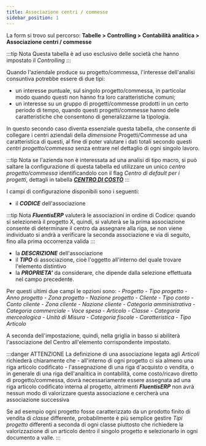 ```yaml
---
title: Associazione centri / commesse
sidebar_position: 1
---
```


La form si trovo sul percorso: **Tabelle > Controlling > Contabilità analitica > Associazione centri / commesse**


:::tip Nota
Questa tabella è ad uso esclusivo delle società che hanno impostato il *Controlling*
:::

Quando l'aziendale produce su progetto/commessa, l'interesse dell'analisi consuntiva potrebbe essere di due tipi:
- un interesse puntuale, sul singolo progetto/commessa, in particolar modo quando questi non hanno fra loro caratteristiche comuni;
- un interesse su un gruppo di progetti/commesse prodotti in un certo periodo di tempo, quando questi progetti/commesse hanno delle caratteristiche che consentono di generalizzarne la tipologia.

In questo secondo caso diventa essenziale questa tabella, che consente di collegare i centri aziendali della *dimensione* Progetti/Commesse ad una caratteristica di questi, al fine di poter valutare i dati totali secondo questi *centri progetto/commessa* senza entrare nel dettaglio di ogni singolo lavoro.

:::tip Nota
se l'azienda non è interessata ad una analisi di tipo macro, si può saltare la configurazione di questa tabella ed utilizzare un unico *centro progetto/commessa* identificandolo con il flag *Centro di default per i progetti*, dettagli in tabella [***CENTRO DI COSTO***](/docs/controlling/controlling-parametrization/controlling-specific-settings/cost-centers)
:::

I campi di configurazione disponibili sono i seguenti:
- il ***CODICE*** dell'associazione

:::tip Nota
***FluentisERP*** valuterà le associazioni in ordine di Codice: quando si selezionerà il progetto X, quindi, si valuterà se la prima associazione consente di determinare il centro da assegnare alla riga, se non viene individuato si andrà a verificare la seconda associazione e via di seguito, fino alla prima occorrenza valida
:::

- la ***DESCRIZIONE*** dell'associazione  
- il ***TIPO*** di associazione, cioè l'oggetto all'interno del quale trovare l'elemento distintivo  
- la ***PROPRIETA'*** da considerare, che dipende dalla selezione effettuata nel campo precedente.  

Per questi ultimi due campi le opzioni sono:
    - *Progetto*
        - *Tipo progetto*
        - *Anno progetto*
        - *Zona progetto*
        - *Nazione progetto*
    - *Cliente*
        - *Tipo conto*
        - *Conto cliente*
        - *Zona cliente*
        - *Nazione cliente*
        - *Categoria amministrativa*
        - *Categoria commerciale*
        - *Voce spesa*
    - *Articolo*
        - *Classe*
        - *Categoria merceologica*
        - *Unità di Misura*
        - *Categoria fiscale*
        - *Caratteristica*
        - *Tipo Articolo*

A seconda dell'impostazione, quindi, nella griglia in basso si abiliterà l'associazione del Centro all'elemento corrispondente impostato.

:::danger ATTENZIONE
La definizione di una associazione legata agli *Articoli* richiederà chiaramente che
    - all'interno di ogni progetto ci sia almeno una riga articolo codificato
    - l'assegnazione di una riga d'acquisto o vendita, o in generale di una riga dell'analitica in contabilità, come costo/ricavo diretto di progetto/commessa, dovrà necessariamente essere assegnata ad una riga articolo codificato interna al progetto, altrimenti ***FluentisERP*** non avrà nessun modo di valorizzare questa associazione e cercherà una associazione successiva

Se ad esempio ogni progetto fosse caratterizzato da un prodotto finito di vendita di *classe* differente, probabilmente è più semplice gestire *Tipi progetto* differenti a seconda di ogni classe piuttosto che richiedere la valorizzazione di un articolo dentro il singolo progetto e selezionarlo in ogni documento a valle.
:::
